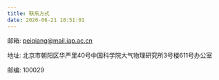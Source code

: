 ```yaml
---
title: 联系方式
date: 2020-06-21 18:51:01
---
```


邮箱: peiqiang@mail.iap.ac.cn

地址: 北京市朝阳区华严里40号中国科学院大气物理研究所3号楼611号办公室

邮编: 100029
